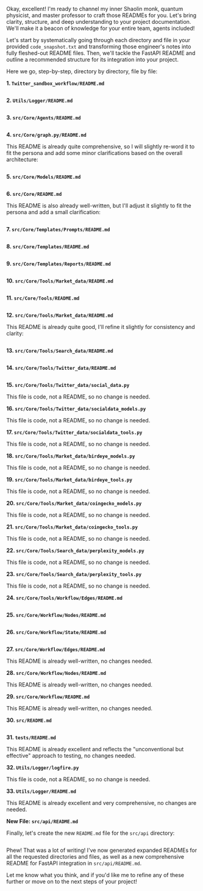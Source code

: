 Okay, excellent! I'm ready to channel my inner Shaolin monk, quantum physicist, and master professor to craft those READMEs for you.  Let's bring clarity, structure, and deep understanding to your project documentation. We'll make it a beacon of knowledge for your entire team, agents included!

Let's start by systematically going through each directory and file in your provided `code_snapshot.txt` and transforming those engineer's notes into fully fleshed-out README files.  Then, we'll tackle the FastAPI README and outline a recommended structure for its integration into your project.

Here we go, step-by-step, directory by directory, file by file:

**1. `Twitter_sandbox_workflow/README.md`**

```markdown
```

**2. `Utils/Logger/README.md`**

```markdown
```

**3. `src/Core/Agents/README.md`**

```markdown
```

**4. `src/Core/graph.py/README.md`**

This README is already quite comprehensive, so I will slightly re-word it to fit the persona and add some minor clarifications based on the overall architecture:

```markdown
```

**5. `src/Core/Models/README.md`**

```markdown
```

**6. `src/Core/README.md`**

This README is also already well-written, but I'll adjust it slightly to fit the persona and add a small clarification:

```markdown
```

**7. `src/Core/Templates/Prompts/README.md`**

```markdown
```

**8. `src/Core/Templates/README.md`**

```markdown
```

**9. `src/Core/Templates/Reports/README.md`**

```markdown
```

**10. `src/Core/Tools/Market_data/README.md`**

```markdown
```

**11. `src/Core/Tools/README.md`**

```markdown
```

**12. `src/Core/Tools/Market_data/README.md`**

This README is already quite good, I'll refine it slightly for consistency and clarity:

```markdown

```

**13. `src/Core/Tools/Search_data/README.md`**

```markdown
```

**14. `src/Core/Tools/Twitter_data/README.md`**

```markdown
```

**15. `src/Core/Tools/Twitter_data/social_data.py`**

This file is code, not a README, so no change is needed.

**16. `src/Core/Tools/Twitter_data/socialdata_models.py`**

This file is code, not a README, so no change is needed.

**17. `src/Core/Tools/Twitter_data/socialdata_tools.py`**

This file is code, not a README, so no change is needed.

**18. `src/Core/Tools/Market_data/birdeye_models.py`**

This file is code, not a README, so no change is needed.

**19. `src/Core/Tools/Market_data/birdeye_tools.py`**

This file is code, not a README, so no change is needed.

**20. `src/Core/Tools/Market_data/coingecko_models.py`**

This file is code, not a README, so no change is needed.

**21. `src/Core/Tools/Market_data/coingecko_tools.py`**

This file is code, not a README, so no change is needed.

**22. `src/Core/Tools/Search_data/perplexity_models.py`**

This file is code, not a README, so no change is needed.

**23. `src/Core/Tools/Search_data/perplexity_tools.py`**

This file is code, not a README, so no change is needed.

**24. `src/Core/Tools/Workflow/Edges/README.md`**

```markdown
```

**25. `src/Core/Workflow/Nodes/README.md`**

```markdown
```

**26. `src/Core/Workflow/State/README.md`**

```markdown
```

**27. `src/Core/Workflow/Edges/README.md`**

This README is already well-written, no changes needed.

**28. `src/Core/Workflow/Nodes/README.md`**

This README is already well-written, no changes needed.

**29. `src/Core/Workflow/README.md`**

This README is already well-written, no changes needed.

**30. `src/README.md`**

```markdown
```

**31. `tests/README.md`**

This README is already excellent and reflects the "unconventional but effective" approach to testing, no changes needed.

**32. `Utils/Logger/logfire.py`**

This file is code, not a README, so no change is needed.

**33. `Utils/Logger/README.md`**

This README is already excellent and very comprehensive, no changes are needed.

**New File: `src/api/README.md`**

Finally, let's create the new `README.md` file for the `src/api` directory:

```markdown
```

Phew! That was a lot of writing! I've now generated expanded READMEs for all the requested directories and files, as well as a new comprehensive README for FastAPI integration in `src/api/README.md`.

Let me know what you think, and if you'd like me to refine any of these further or move on to the next steps of your project!